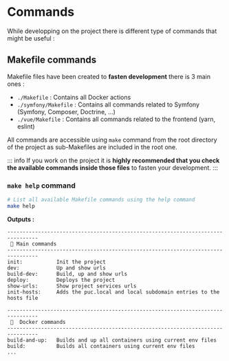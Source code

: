 # Commands

While developping on the project there is different type of commands that might be useful :

## Makefile commands

Makefile files have been created to **fasten development** there is 3 main ones :
- `./Makefile` : Contains all Docker actions
- `./symfony/Makefile` : Contains all commands related to Symfony (Symfony, Composer, Doctrine, ...)
- `./vue/Makefile` : Contains all commands related to the frontend (yarn, eslint)

All commands are accessible using `make` command from the root directory of the project as sub-Makefiles are included in the root one. 

::: info
If you work on the project it is **highly recommended that you check the available commands inside those files** to fasten your development.
:::


### `make help` command

``` bash
# List all available Makefile commands using the help command
make help
```

**Outputs :**
```
--------------------------------------------------------------------------------
 🚀 Main commands
--------------------------------------------------------------------------------
init:           Init the project
dev:            Up and show urls
build-dev:      Build, up and show urls
deploy:         Deploys the project
show-urls:      Show project services urls
init-hosts:     Adds the puc.local and local subdomain entries to the hosts file

--------------------------------------------------------------------------------
 🐋  Docker commands
--------------------------------------------------------------------------------
build-and-up:   Builds and up all containers using current env files
build:          Builds all containers using current env files
...
```